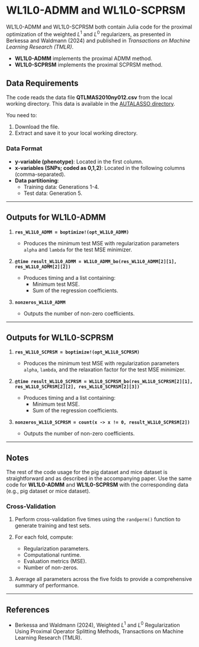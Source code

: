 # WL1L0-ADMM and WL1L0-SCPRSM

WL1L0-ADMM and WL1L0-SCPRSM both contain Julia code for the proximal optimization of the weighted $L^1$ and $L^0$ regularizers, as presented in Berkessa and Waldmann (2024) and published in *Transactions on Machine Learning Research (TMLR)*. 

- **WL1L0-ADMM** implements the proximal ADMM method.
- **WL1L0-SCPRSM** implements the proximal SCPRSM method.

## Data Requirements

The code reads the data file **QTLMAS2010ny012.csv** from the local working directory. This data is available in the [AUTALASSO directory](https://github.com/patwa67/AUTALASSO/blob/master/QTLMAS2010ny012.zip). 

You need to:
1. Download the file.
2. Extract and save it to your local working directory.

### Data Format
- **y-variable (phenotype)**: Located in the first column.
- **x-variables (SNPs; coded as 0,1,2)**: Located in the following columns (comma-separated).
- **Data partitioning**: 
  - Training data: Generations 1-4.
  - Test data: Generation 5.

---

## Outputs for WL1L0-ADMM

1. **`res_WL1L0_ADMM = boptimize!(opt_WL1L0_ADMM)`**
   - Produces the minimum test MSE with regularization parameters `alpha` and `lambda` for the test MSE minimizer.

2. **`@time result_WL1L0_ADMM = WL1L0_ADMM_bo(res_WL1L0_ADMM[2][1], res_WL1L0_ADMM[2][2])`**
   - Produces timing and a list containing:
     - Minimum test MSE.
     - Sum of the regression coefficients.

3. **`nonzeros_WL1L0_ADMM`**
   - Outputs the number of non-zero coefficients.

---

## Outputs for WL1L0-SCPRSM

1. **`res_WL1L0_SCPRSM = boptimize!(opt_WL1L0_SCPRSM)`**
   - Produces the minimum test MSE with regularization parameters `alpha`, `lambda`, and the relaxation factor for the test MSE minimizer.

2. **`@time result_WL1L0_SCPRSM = WL1L0_SCPRSM_bo(res_WL1L0_SCPRSM[2][1], res_WL1L0_SCPRSM[2][2], res_WL1L0_SCPRSM[2][3])`**
   - Produces timing and a list containing:
     - Minimum test MSE.
     - Sum of the regression coefficients.

3. **`nonzeros_WL1L0_SCPRSM = count(x -> x != 0, result_WL1L0_SCPRSM[2])`**
   - Outputs the number of non-zero coefficients.

---

## Notes

The rest of the code usage for the pig dataset and mice dataset is straightforward and as described in the accompanying paper. Use the same code for **WL1L0-ADMM** and **WL1L0-SCPRSM** with the corresponding data (e.g., pig dataset or mice dataset). 

### Cross-Validation
1. Perform cross-validation five times using the `randperm()` function to generate training and test sets.
2. For each fold, compute:
   - Regularization parameters.
   - Computational runtime.
   - Evaluation metrics (MSE).
   - Number of non-zeros.

3. Average all parameters across the five folds to provide a comprehensive summary of performance.

---

## References

- Berkessa and Waldmann (2024), Weighted $L^1$ and $L^0$ Regularization Using Proximal Operator Splitting Methods, Transactions on Machine Learning Research (TMLR).
